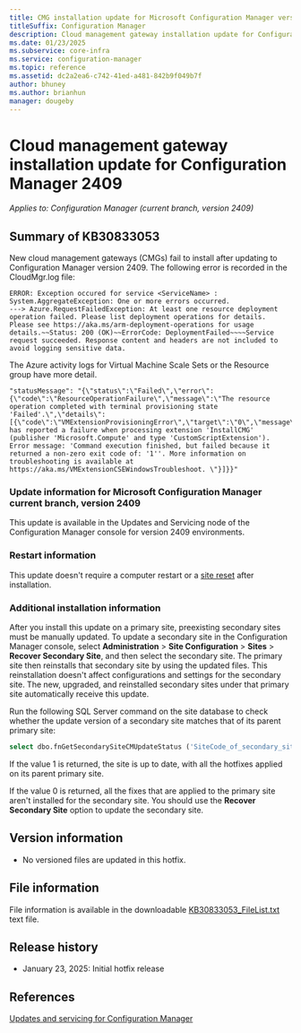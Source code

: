```yaml
---
title: CMG installation update for Microsoft Configuration Manager version 2409
titleSuffix: Configuration Manager
description: Cloud management gateway installation update for Configuration Manager 2409
ms.date: 01/23/2025
ms.subservice: core-infra
ms.service: configuration-manager
ms.topic: reference
ms.assetid: dc2a2ea6-c742-41ed-a481-842b9f049b7f
author: bhuney
ms.author: brianhun
manager: dougeby
---
```


# Cloud management gateway installation update for Configuration Manager 2409

*Applies to: Configuration Manager (current branch, version 2409)*

## Summary of KB30833053
<!-- 30833053 -->
New cloud management gateways (CMGs) fail to install after updating to Configuration Manager version 2409. The following error is recorded in the CloudMgr.log file:
   ```text
   ERROR: Exception occured for service <ServiceName> : System.AggregateException: One or more errors occurred.
   ---> Azure.RequestFailedException: At least one resource deployment operation failed. Please list deployment operations for details. Please see https://aka.ms/arm-deployment-operations for usage details.~~Status: 200 (OK)~~ErrorCode: DeploymentFailed~~~~Service request succeeded. Response content and headers are not included to avoid logging sensitive data.
   ```

The Azure activity logs for Virtual Machine Scale Sets or the Resource group have more detail.
   ```text
   "statusMessage": "{\"status\":\"Failed\",\"error\":{\"code\":\"ResourceOperationFailure\",\"message\":\"The resource operation completed with terminal provisioning state 'Failed'.\",\"details\":[{\"code\":\"VMExtensionProvisioningError\",\"target\":\"0\",\"message\":\"VM has reported a failure when processing extension 'InstallCMG' (publisher 'Microsoft.Compute' and type 'CustomScriptExtension'). Error message: 'Command execution finished, but failed because it returned a non-zero exit code of: '1''. More information on troubleshooting is available at https://aka.ms/VMExtensionCSEWindowsTroubleshoot. \"}]}}"
   ```

### Update information for Microsoft Configuration Manager current branch, version 2409

This update is available in the Updates and Servicing node of the Configuration Manager console for version 2409 environments.

### Restart information

This update doesn't require a computer restart or a [site reset](../../core/servers/manage/modify-your-infrastructure.md#bkmk_reset) after installation.

### Additional installation information

After you install this update on a primary site, preexisting secondary sites must be manually updated. To update a secondary site in the Configuration Manager console, select **Administration** > **Site Configuration** > **Sites** >  **Recover Secondary Site**, and then select the secondary site. The primary site then reinstalls that secondary site by using the updated files. This reinstallation doesn't affect configurations and settings for the secondary site. The new, upgraded, and reinstalled secondary sites under that primary site automatically receive this update.

Run the following SQL Server command on the site database to check whether the update version of a secondary site matches that of its parent primary site:
   ```sql
   select dbo.fnGetSecondarySiteCMUpdateStatus ('SiteCode_of_secondary_site')
   ```
If the value 1 is returned, the site is up to date, with all the hotfixes applied on its parent primary site.

If the value 0 is returned, all the fixes that are applied to the primary site aren't installed for the secondary site. You should use the **Recover Secondary Site** option to update the secondary site.

## Version information
- No versioned files are updated in this hotfix.

## File information
File information is available in the downloadable [KB30833053_FileList.txt](https://aka.ms/KB30833053_FileList) text file.

## Release history
- January 23, 2025: Initial hotfix release

## References
[Updates and servicing for Configuration Manager](../../core/servers/manage/updates.md)